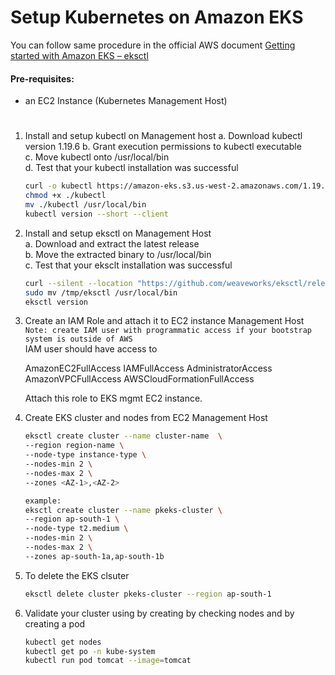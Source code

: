 # Setup Kubernetes on Amazon EKS

You can follow same procedure in the official  AWS document [Getting started with Amazon EKS – eksctl](https://docs.aws.amazon.com/eks/latest/userguide/getting-started-eksctl.html)   

#### Pre-requisites: 
  - an EC2 Instance (Kubernetes Management Host)

# 
1. Install and setup kubectl on Management host
   a. Download kubectl version 1.19.6 
   b. Grant execution permissions to kubectl executable   
   c. Move kubectl onto /usr/local/bin   
   d. Test that your kubectl installation was successful    
   ```sh 
   curl -o kubectl https://amazon-eks.s3.us-west-2.amazonaws.com/1.19.6/2021-01-05/bin/linux/amd64/kubectl
   chmod +x ./kubectl
   mv ./kubectl /usr/local/bin 
   kubectl version --short --client
   ```
2. Install and setup eksctl on Management Host   
   a. Download and extract the latest release   
   b. Move the extracted binary to /usr/local/bin   
   c. Test that your eksclt installation was successful   
   ```sh
   curl --silent --location "https://github.com/weaveworks/eksctl/releases/latest/download/eksctl_$(uname -s)_amd64.tar.gz" | tar xz -C /tmp
   sudo mv /tmp/eksctl /usr/local/bin
   eksctl version
   ```
  
3. Create an IAM Role and attach it to EC2 instance Management Host  
   `Note: create IAM user with programmatic access if your bootstrap system is outside of AWS`   
   IAM user should have access to   
   
   AmazonEC2FullAccess
   IAMFullAccess
   AdministratorAccess
   AmazonVPCFullAccess
   AWSCloudFormationFullAccess
   
   Attach this role to EKS mgmt EC2 instance.

4. Create EKS cluster and nodes from EC2 Management Host
   ```sh
   eksctl create cluster --name cluster-name  \
   --region region-name \
   --node-type instance-type \
   --nodes-min 2 \
   --nodes-max 2 \ 
   --zones <AZ-1>,<AZ-2>
   
   example:
   eksctl create cluster --name pkeks-cluster \
   --region ap-south-1 \
   --node-type t2.medium \
   --nodes-min 2 \
   --nodes-max 2 \ 
   --zones ap-south-1a,ap-south-1b
    ```

5. To delete the EKS clsuter 
   ```sh 
   eksctl delete cluster pkeks-cluster --region ap-south-1
   ```
   
6. Validate your cluster using by creating by checking nodes and by creating a pod 
   ```sh 
   kubectl get nodes
   kubectl get po -n kube-system
   kubectl run pod tomcat --image=tomcat 
   ```

